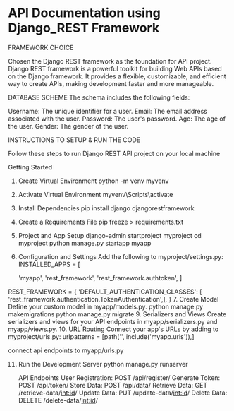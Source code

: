 # API Documentation using Django_REST Framework

FRAMEWORK CHOICE
     
Chosen the Django REST framework as the foundation for API project.
Django REST framework is a powerful toolkit for building Web APIs based on the Django framework. 
It provides a flexible, customizable, and efficient way to create APIs, making development faster and more manageable.

DATABASE SCHEME
The schema includes the following fields:

Username: The unique identifier for a user.
Email: The email address associated with the user.
Password: The user's password.
Age: The age of the user.
Gender: The gender of the user.

INSTRUCTIONS TO SETUP & RUN THE CODE

Follow these steps to run  Django REST API project on your local machine
              
Getting Started
1. Create Virtual Environment
      python -m venv myvenv
2. Activate Virtual Environment
      myvenv\Scripts\activate
3. Install Dependencies
      pip install django djangorestframework
4. Create a Requirements File
      pip freeze > requirements.txt
5. Project and App Setup
      django-admin startproject myproject
      cd myproject
      python manage.py startapp myapp
7. Configuration and Settings
   Add the following to myproject/settings.py:
      INSTALLED_APPS = [
    
    'myapp',
    'rest_framework',
    'rest_framework.authtoken',
   ]

REST_FRAMEWORK = {
    'DEFAULT_AUTHENTICATION_CLASSES': [ 'rest_framework.authentication.TokenAuthentication',],
    }
7. Create Model
   Define your custom model in myapp/models.py.
       python manage.py makemigrations
       python manage.py migrate
9. Serializers and Views
   Create serializers and views for your API endpoints in myapp/serializers.py and myapp/views.py.
10. URL Routing
  Connect your app's URLs by adding to myproject/urls.py:
       urlpatterns = [path('', include('myapp.urls')),]

  connect api endpoints to myapp/urls.py

11. Run the Development Server
       python manage.py runserver


     API Endpoints
User Registration: POST /api/register/
Generate Token: POST /api/token/
Store Data: POST /api/data/
Retrieve Data: GET /retrieve-data/<int:id>/
Update Data: PUT /update-data/<int:id>/
Delete Data: DELETE /delete-data/<int:id>/


     




    
